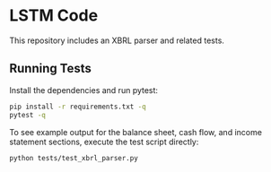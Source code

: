 # LSTM Code

This repository includes an XBRL parser and related tests.

## Running Tests

Install the dependencies and run pytest:

```bash
pip install -r requirements.txt -q
pytest -q
```

To see example output for the balance sheet, cash flow, and income statement sections, execute the test script directly:

```bash
python tests/test_xbrl_parser.py
```
